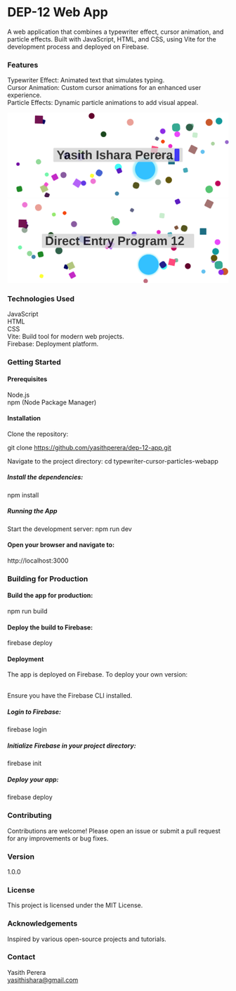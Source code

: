 # DEP-12 Web App
A web application that combines a typewriter effect, cursor animation, and particle effects. Built with JavaScript, HTML, and CSS, using Vite for the development process and deployed on Firebase.

### Features
Typewriter Effect: Animated text that simulates typing.<br>
Cursor Animation: Custom cursor animations for an enhanced user experience.<br>
Particle Effects: Dynamic particle animations to add visual appeal.<br>

<img src="/screenshots/1.png">
<img src="/screenshots/2.png">

### Technologies Used
JavaScript<br>
HTML<br>
CSS<br>
Vite: Build tool for modern web projects.<br>
Firebase: Deployment platform.<br>

### Getting Started
#### Prerequisites
Node.js<br>
npm (Node Package Manager)<br>

#### Installation
Clone the repository:

git clone https://github.com/yasithperera/dep-12-app.git

Navigate to the project directory:
cd typewriter-cursor-particles-webapp

##### Install the dependencies:
npm install

##### Running the App
Start the development server:
npm run dev

#### Open your browser and navigate to:
http://localhost:3000

### Building for Production

#### Build the app for production:
npm run build

#### Deploy the build to Firebase:
firebase deploy

#### Deployment
The app is deployed on Firebase. To deploy your own version:

<br>Ensure you have the Firebase CLI installed.

##### Login to Firebase:
firebase login

##### Initialize Firebase in your project directory:
firebase init

##### Deploy your app:
firebase deploy

### Contributing
Contributions are welcome! Please open an issue or submit a pull request for any improvements or bug fixes.

### Version
1.0.0

### License
This project is licensed under the MIT License.

### Acknowledgements
Inspired by various open-source projects and tutorials.

### Contact
Yasith Perera<br>
yasithishara@gmail.com

